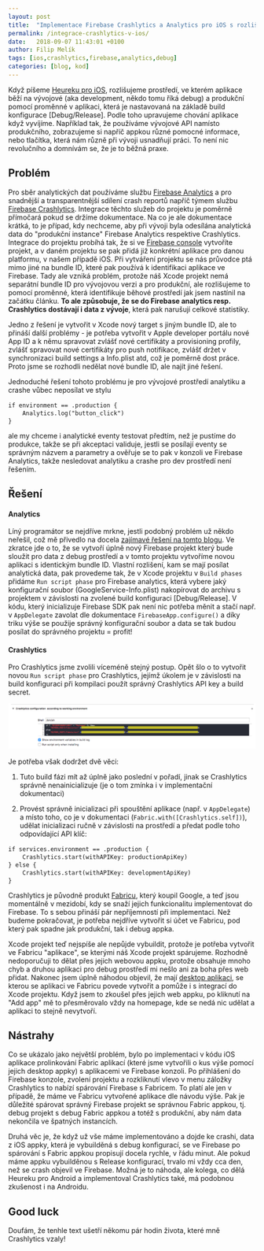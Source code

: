 ```yaml
---
layout: post
title:  "Implementace Firebase Crashlytics a Analytics pro iOS s rozlišením debug a produkčního prostředí"
permalink: /integrace-crashlytics-v-ios/
date:   2018-09-07 11:43:01 +0100
author: Filip Melík
tags: [ios,crashlytics,firebase,analytics,debug]
categories: [blog, kod]
---
```


Když píšeme [Heureku pro iOS](https://apps.apple.com/cz/app/heureka-app/id436106975), rozlišujeme prostředí, ve kterém aplikace běží na vývojové (aka development, někdo tomu říká debug) a produkční pomocí proměnné v aplikaci, která je nastavovaná na základě build konfigurace [Debug/Release]. Podle toho upravujeme chování aplikace když vyvíjíme. Například tak, že používáme vývojové API namísto produkčního, zobrazujeme si napříč appkou různé pomocné informace, nebo tlačítka, která nám různě při vývoji usnadňují práci. To není nic revolučního a domnívám se, že je to běžná praxe.

## Problém

Pro sběr analytických dat používáme službu [Firebase Analytics](https://firebase.google.com/docs/analytics/) a pro snadnější a transparentnější sdílení crash reportů napříč týmem službu [Firebase Crashlytics](https://firebase.google.com/docs/crashlytics/). Integrace těchto služeb do projektu je poměrně přímočará pokud se držíme dokumentace. Na co je ale dokumentace krátká, to je případ, kdy nechceme, aby při vývoji byla odesílána analytická data do "produkční instance" Firebase Analytics respektive Crashlytics. Integrace do projektu probíhá tak, že si ve [Firebase console](https://console.firebase.google.com/) vytvoříte projekt, a v daném projektu se pak přidá již konkrétní aplikace pro danou platformu, v našem případě iOS. Při vytváření projektu se nás průvodce ptá mimo jiné na bundle ID, které pak používá k identifikaci aplikace ve Firebase. Tady ale vzniká problém, protože náš Xcode projekt nemá separátní bundle ID pro vývojovou verzi a pro produkční, ale rozlišujeme to pomocí proměnné, která identifikuje běhové prostředí jak jsem nastínil na začátku článku. **To ale způsobuje, že se do Firebase analytics resp. Crashlytics dostávají i data z vývoje**, která pak narušují celkové statistiky.

Jedno z řešení je vytvořit v Xcode nový target s jiným bundle ID, ale to přináší další problémy - je potřeba vytvořit v Apple developer portálu nové App ID a k němu spravovat zvlášť nové certifikáty a provisioning profily, zvlášť spravovat nové certifikáty pro push notifikace, zvlášť držet v synchronizaci build settings a Info.plist atd, což je poměrně dost práce. Proto jsme se rozhodli nedělat nové bundle ID, ale najít jiné řešení.

Jednoduché řešení tohoto problému je pro vývojové prostředí analytiku a crashe vůbec neposílat ve stylu

```
if environment == .production {
	Analytics.log("button_click")
}
```

ale my chceme i analytické eventy testovat předtím, než je pustíme do produkce, takže se při akceptaci validuje, jestli se posílají eventy se správným názvem a parametry a ověřuje se to pak v konzoli ve Firebase Analytics, takže nesledovat analytiku a crashe pro dev prostředí není řešením.

## Řešení

#### Analytics
Líný programátor se nejdříve mrkne, jestli podobný problém už někdo neřešil, což mě přivedlo na docela [zajímavé řešení na tomto blogu](https://medium.com/rocket-fuel/using-multiple-firebase-environments-in-ios-12b204cfa6c0). Ve zkratce jde o to, že se  vytvoří úplně nový Firebase projekt který bude sloužit pro data z debug prostředí a v tomto projektu vytvoříme novou aplikaci s identickým bundle ID. Vlastní rozlišení, kam se mají posílat analytická data, pak provedeme tak, že v Xcode projektu v `Build phases` přidáme `Run script phase` pro Firebase analytics, která vybere jaký konfigurační soubor (GoogleService-Info.plist) nakopírovat do archivu s projektem v závislosti na zvolené build konfiguraci [Debug/Release]. V kódu, který inicializuje Firebase SDK pak není nic potřeba měnit a stačí např. v `AppDelegate` zavolat dle dokumentace `FirebaseApp.configure()` a díky triku výše se použije správný konfigurační soubor a data se tak budou posílat do správného projektu = profit!

#### Crashlytics
Pro Crashlytics jsme zvolili víceméně stejný postup. Opět šlo o to vytvořit novou `Run script phase` pro Crashlytics, jejímž úkolem je v závislosti na build konfiguraci při kompilaci použít správný Crashlytics API key a build secret.

[![build phase](/assets/integrace-crashlytics-v-ios/build-phase.png)](/assets/integrace-crashlytics-v-ios/build-phase.png)

Je potřeba však dodržet dvě věci:

1) Tuto build fázi mít až úplně jako poslední v pořadí, jinak se Crashlytics správně nenainicializuje (je o tom zmínka i v implementační dokumentaci)

2) Provést správně inicializaci při spouštění aplikace (např. v `AppDelegate`) a místo toho, co je v dokumentaci (`Fabric.with([Crashlytics.self])`), udělat inicializaci ručně v závislosti na prostředí a předat podle toho odpovídající API klíč:

```
if services.environment == .production {
    Crashlytics.start(withAPIKey: productionApiKey)
} else {
    Crashlytics.start(withAPIKey: developmentApiKey)
}
```

Crashlytics je původně produkt [Fabricu](https://get.fabric.io/), který koupil Google, a teď jsou momentálně v mezidobí, kdy se snaží jejich funkcionalitu implementovat do Firebase. To s sebou přináší pár nepříjemností při implementaci. Než budeme pokračovat, je potřeba nejdříve vytvořit si účet ve Fabricu, pod který pak spadne jak produkční, tak i debug appka.

Xcode projekt teď nejspíše ale nepůjde vybuildit, protože je potřeba vytvořit ve Fabricu "aplikace", se kterými náš Xcode projekt spárujeme. Rozhodně nedoporučuji to dělat přes jejich webovou appku, protože obsahuje mnoho chyb a druhou aplikaci pro debug prostředí mi nešlo ani za boha přes web přidat. Nakonec jsem úplně náhodou objevil, že mají [desktop aplikaci](https://get.fabric.io/), se kterou se aplikaci ve Fabricu povede vytvořit a pomůže i s integrací do Xcode projektu. Když jsem to zkoušel přes jejich web appku, po kliknutí na "Add app" mě to přesměrovalo vždy na homepage, kde se nedá nic udělat a aplikaci to stejně nevytvoří.

## Nástrahy
Co se ukázalo jako největší problém, bylo po implementaci v kódu iOS aplikace prolinkování Fabric aplikací (které jsme vytvořili o kus výše pomocí jejich desktop appky) s aplikacemi ve Firebase konzoli. Po přihlášení do Firebase konzole, zvolení projektu a rozkliknutí vlevo v menu záložky Crashlytics to nabízí spárování Firebase s Fabricem. To platí ale jen v případě, že máme ve Fabricu vytvořené aplikace dle návodu výše. Pak je důležité spárovat správný Firebase projekt se správnou Fabric appkou, tj. debug projekt s debug Fabric appkou a totéž s produkční, aby nám data nekončila ve špatných instancích.

Druhá věc je, že když už vše máme implementováno a dojde ke crashi, data z iOS appky, která je vybuilděná s debug konfigurací, se ve Firebase po spárování s Fabric appkou propisují docela rychle, v řádu minut. Ale pokud máme appku vybuilděnou s Release konfigurací, trvalo mi vždy cca den, než se crash objevil ve Firebase. Možná je to náhoda, ale kolega, co dělá Heureku pro Android a implementoval Crashlytics také, má podobnou zkušenost i na Androidu.


## Good luck
Doufám, že tenhle text ušetří někomu pár hodin života, které mně Crashlytics vzaly!
